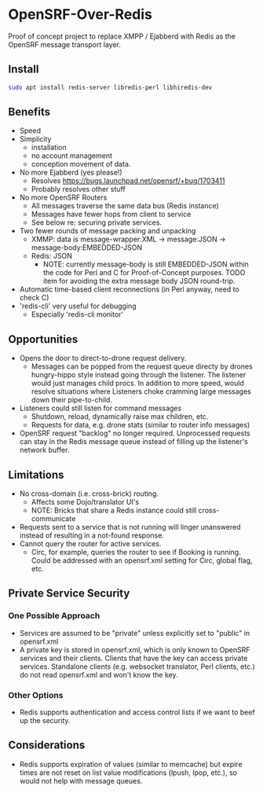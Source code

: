 # OpenSRF-Over-Redis

Proof of concept project to replace XMPP / Ejabberd with Redis as the
OpenSRF message transport layer.

## Install
```sh
sudo apt install redis-server libredis-perl libhiredis-dev
```

## Benefits

* Speed
* Simplicity
  * installation
  * no account management
  * conception movement of data.
* No more Ejabberd (yes please!)
  * Resolves https://bugs.launchpad.net/opensrf/+bug/1703411 
  * Probably resolves other stuff
* No more OpenSRF Routers
  * All messages traverse the same data bus (Redis instance)
  * Messages have fewer hops from client to service
  * See below re: securing private services.
* Two fewer rounds of message packing and unpacking
  * XMMP: data is message-wrapper:XML -> message:JSON -> message-body:EMBEDDED-JSON
  * Redis: JSON
    * NOTE: currently message-body is still EMBEDDED-JSON within the code
      for Perl and C for Proof-of-Concept purposes.  TODO item for avoiding
      the extra message body JSON round-trip.
* Automatic time-based client reconnections (in Perl anyway, need to check C)
* 'redis-cli' very useful for debugging
  * Especially 'redis-cli monitor'

## Opportunities

* Opens the door to direct-to-drone request delivery.
  * Messages can be popped from the request queue directy by drones
    hungry-hippo style instead going through the listener.  The listener 
    would just manages child procs.  In addition to more speed, would
    resolve situations where Listeners choke cramming large messages
    down their pipe-to-child.
* Listeners could still listen for command messages
  * Shutdown, reload, dynamically raise max children, etc.
  * Requests for data, e.g. drone stats (similar to router info messages)
* OpenSRF request "backlog" no longer required.  Unprocessed requests
  can stay in the Redis message queue instead of filling up the
  listener's network buffer.

## Limitations

* No cross-domain (i.e. cross-brick) routing.
  * Affects some Dojo/translator UI's
  * NOTE: Bricks that share a Redis instance could still cross-communicate
* Requests sent to a service that is not running will linger unanswered
  instead of resulting in a not-found response.
* Cannot query the router for active services.
  * Circ, for example, queries the router to see if Booking is running.
    Could be addressed with an opensrf.xml setting for Circ, global flag, 
    etc.

## Private Service Security

### One Possible Approach

* Services are assumed to be "private" unless explicitly set to "public"
  in opensrf.xml
* A private key is stored in opensrf.xml, which is only known to 
  OpenSRF services and their clients.  Clients that have the key can 
  access private services.  Standalone clients (e.g. websocket translator,
  Perl clients, etc.) do not read opensrf.xml and won't know the key.

### Other Options

* Redis supports authentication and access control lists if we want
  to beef up the security.

## Considerations

* Redis supports expiration of values (similar to memcache) but expire
  times are not reset on list value modifications (lpush, lpop, etc.),
  so would not help with message queues.

